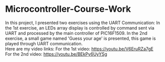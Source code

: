 # Microcontroller-Course-Work
In this project, I presented two exercises using the UART Communication: In the 1st exercise, an LEDs array display is controlled by command sent via UART and processed by the main controller of PIC16F1509. In the 2nd exercise, a small game named 'Guess your age' is presented, this game is played through UART communication. \
Here are my video links:
For the 1st video: https://youtu.be/V6EruRZa7gE \
For the 2nd video: https://youtu.be/BEkPy6UyYSg 
